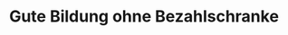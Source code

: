 ---
templateKey: themen-page
title: Gute Bildung ohne Bezahlschranke
description: >
  Was aus unseren Kindern wird, darf nicht vom Geldbeutel der Eltern abhängen.
  Wir brauchen mehr Kita-Plätze und Fachkräfte, beste öffentliche Schulen und
  eine starke Erwachsenenbildung.
---
